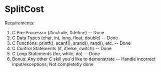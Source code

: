 # SplitCost
Requirements:

1. C Pre-Processor (#include, #define)  -- Done
2. C Data Types (char, int, long, float, double) -- Done
3. C Functions: printf(),  scanf(), srand(), rand(), etc. -- Done
4. C Control Statements (if, if/else, switch) -- Done
5. C Loop Statements (for, while, do) -- Done
6. Bonus: Any other C skill you'd like to demonstrate -- Handle incorrect input/exceptions, Not completetly done

